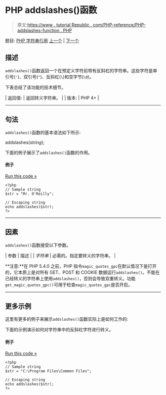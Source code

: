# PHP addslashes()函数

> 原文:[https://www . tutorial Republic . com/PHP-reference/PHP-addslashes-function . PHP](https://www.tutorialrepublic.com/php-reference/php-addslashes-function.php)

题目: [PHP 字符串引用](php-string-functions.php) [上一个](php-addcslashes-function.php) | [下一个](php-bin2hex-function.php)

## 描述

`addslashes()`函数返回一个在预定义字符前带有反斜杠的字符串。这些字符是单引号(`'`)、双引号(`"`)、反斜杠(`\`)和空字节(`\0`)。

下表总结了该功能的技术细节。

| 返回值: | 返回转义字符串。 |
| 版本: | PHP 4+ |

* * *

## 句法

`addslashes()`函数的基本语法如下所示:

addslashes(*string*);

下面的例子展示了`addslashes()`函数的作用。

#### 例子

[Run this code »](../codelab.php?topic=php&file=quote-string-with-slashes "Run this code to view the output")

```
<?php
// Sample string
$str = "Mr. O'Reilly";

// Escaping string
echo addslashes($str);
?>
```

* * *

## 因素

`addslashes()`函数接受以下参数。

| 参数 | 描述 |
| *字符串* | 必需的。指定要转义的字符串。 |

**注意:**在 PHP 5.4.0 之前，PHP 指令`magic_quotes_gpc`在默认情况下是打开的，它本质上是对所有 GET、POST 和 COOKIE 数据运行`addslashes()`。不能在已经转义的字符串上使用`addslashes()`，否则会导致双重转义。功能`get_magic_quotes_gpc()`可用于检查`magic_quotes_gpc`是否开启。

* * *

## 更多示例

这里有更多的例子来展示`addslashes()`函数实际上是如何工作的:

下面的示例演示如何对字符串中的反斜杠字符进行转义。

#### 例子

[Run this code »](../codelab.php?topic=php&file=escape-backslash-characters-inside-a-string "Run this code to view the output")

```
<?php
// Sample string
$str = "C:\Program Files\Common Files";

// Escaping string
echo addslashes($str);
?>
```